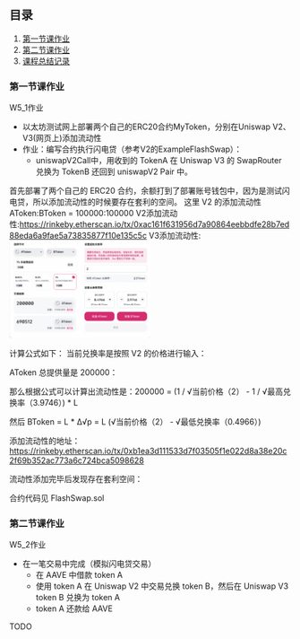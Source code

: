 ## 目录
1. [第一节课作业](#jump1)
2. [第二节课作业](#jump2)
3. [课程总结记录](#jump3)


### <span id="jump1">第一节课作业</span>

W5_1作业
* 以太坊测试网上部署两个自己的ERC20合约MyToken，分别在Uniswap V2、V3(网页上)添加流动性
* 作业：编写合约执行闪电贷（参考V2的ExampleFlashSwap）：
   * uniswapV2Call中，用收到的 TokenA 在 Uniswap V3 的 SwapRouter 兑换为 TokenB 还回到 uniswapV2 Pair 中。

首先部署了两个自己的 ERC20 合约，余额打到了部署账号钱包中，因为是测试闪电贷，所以添加流动性的时候要存在套利的空间。
这里 V2 的添加流动性 AToken:BToken = 100000:100000
V2添加流动性:https://rinkeby.etherscan.io/tx/0xac161f631956d7a90864eebbdfe28b7ed88eda6a9fae5a73835877f10e135c5c
V3添加流动性:
<img src=./assets/WechatIMG276.png width=50% />

计算公式如下：
当前兑换率是按照 V2 的价格进行输入：

AToken 总提供量是 200000：

那么根据公式可以计算出流动性是：200000 = (1 / √当前价格（2） - 1 / √最高兑换率（3.9746）) * L

然后 BToken = L * Δ√p = L (√当前价格（2） - √最低兑换率（0.4966）)

添加流动性的地址：https://rinkeby.etherscan.io/tx/0xb1ea3d111533d7f03505f1e022d8a38e20c2f69b352ac773a6c724bca5098628

流动性添加完毕后发现存在套利空间：

合约代码见 FlashSwap.sol

### <span id="jump2">第二节课作业</span>

W5_2作业
* 在一笔交易中完成（模拟闪电贷交易）
   * 在 AAVE 中借款 token A
   * 使用 token A 在 Uniswap V2 中交易兑换 token B，然后在 Uniswap V3 token B 兑换为 token A
   * token A 还款给 AAVE

TODO